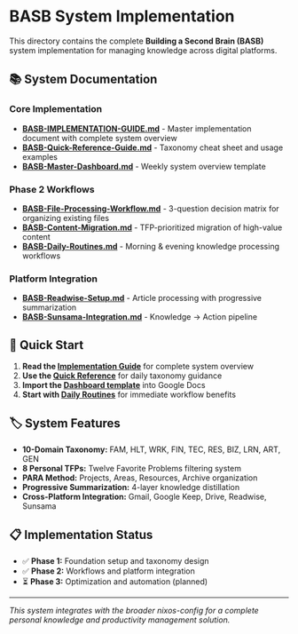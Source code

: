 # BASB System Implementation

This directory contains the complete **Building a Second Brain (BASB)** system implementation for managing knowledge across digital platforms.

## 📚 System Documentation

### **Core Implementation**
- **[BASB-IMPLEMENTATION-GUIDE.md](./BASB-IMPLEMENTATION-GUIDE.md)** - Master implementation document with complete system overview
- **[BASB-Quick-Reference-Guide.md](./BASB-Quick-Reference-Guide.md)** - Taxonomy cheat sheet and usage examples
- **[BASB-Master-Dashboard.md](./BASB-Master-Dashboard.md)** - Weekly system overview template

### **Phase 2 Workflows**
- **[BASB-File-Processing-Workflow.md](./BASB-File-Processing-Workflow.md)** - 3-question decision matrix for organizing existing files
- **[BASB-Content-Migration.md](./BASB-Content-Migration.md)** - TFP-prioritized migration of high-value content
- **[BASB-Daily-Routines.md](./BASB-Daily-Routines.md)** - Morning & evening knowledge processing workflows

### **Platform Integration**
- **[BASB-Readwise-Setup.md](./BASB-Readwise-Setup.md)** - Article processing with progressive summarization
- **[BASB-Sunsama-Integration.md](./BASB-Sunsama-Integration.md)** - Knowledge → Action pipeline

## 🎯 Quick Start

1. **Read the [Implementation Guide](./BASB-IMPLEMENTATION-GUIDE.md)** for complete system overview
2. **Use the [Quick Reference](./BASB-Quick-Reference-Guide.md)** for daily taxonomy guidance
3. **Import the [Dashboard template](./BASB-Master-Dashboard.md)** into Google Docs
4. **Start with [Daily Routines](./BASB-Daily-Routines.md)** for immediate workflow benefits

## 🏷️ System Features

- **10-Domain Taxonomy:** FAM, HLT, WRK, FIN, TEC, RES, BIZ, LRN, ART, GEN
- **8 Personal TFPs:** Twelve Favorite Problems filtering system
- **PARA Method:** Projects, Areas, Resources, Archive organization
- **Progressive Summarization:** 4-layer knowledge distillation
- **Cross-Platform Integration:** Gmail, Google Keep, Drive, Readwise, Sunsama

## 📋 Implementation Status

- ✅ **Phase 1:** Foundation setup and taxonomy design
- ✅ **Phase 2:** Workflows and platform integration
- ⏳ **Phase 3:** Optimization and automation (planned)

---

*This system integrates with the broader nixos-config for a complete personal knowledge and productivity management solution.*